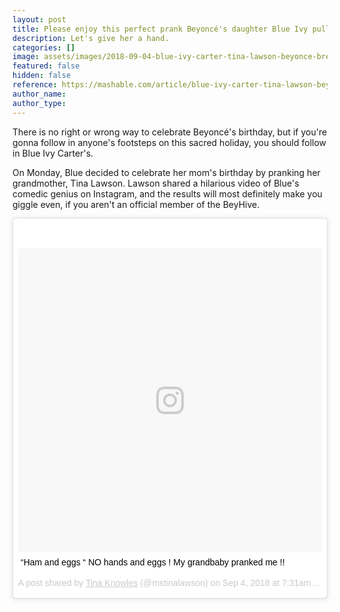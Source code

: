 ```yaml
---
layout: post
title: Please enjoy this perfect prank Beyoncé's daughter Blue Ivy pulled on her grandmother
description: Let's give her a hand.
categories: []
image: assets/images/2018-09-04-blue-ivy-carter-tina-lawson-beyonce-breakfast-prank.jpg
featured: false
hidden: false
reference: https://mashable.com/article/blue-ivy-carter-tina-lawson-beyonce-breakfast-prank/#BJ62UBP.tsqM
author_name: 
author_type: 
---
```

There is no right or wrong way to celebrate Beyoncé's birthday, but if you're gonna follow in anyone's footsteps on this sacred holiday, you should follow in Blue Ivy Carter's. 

On Monday, Blue decided to celebrate her mom's birthday by pranking her grandmother, Tina Lawson. Lawson shared a hilarious video of Blue's comedic genius on Instagram, and the results will most definitely make you giggle even, if you aren't an official member of the BeyHive. 

<blockquote class="instagram-media" data-instgrm-captioned data-instgrm-permalink="https://www.instagram.com/p/BnTrwcAhSI2/?utm_source=ig_embed" data-instgrm-version="9" style=" background:#FFF; border:0; border-radius:3px; box-shadow:0 0 1px 0 rgba(0,0,0,0.5),0 1px 10px 0 rgba(0,0,0,0.15); margin: 1px; max-width:540px; min-width:326px; padding:0; width:99.375%; width:-webkit-calc(100% - 2px); width:calc(100% - 2px);"><div style="padding:8px;"> <div style=" background:#F8F8F8; line-height:0; margin-top:40px; padding:50.0% 0; text-align:center; width:100%;"> <div style=" background:url(data:image/png;base64,iVBORw0KGgoAAAANSUhEUgAAACwAAAAsCAMAAAApWqozAAAABGdBTUEAALGPC/xhBQAAAAFzUkdCAK7OHOkAAAAMUExURczMzPf399fX1+bm5mzY9AMAAADiSURBVDjLvZXbEsMgCES5/P8/t9FuRVCRmU73JWlzosgSIIZURCjo/ad+EQJJB4Hv8BFt+IDpQoCx1wjOSBFhh2XssxEIYn3ulI/6MNReE07UIWJEv8UEOWDS88LY97kqyTliJKKtuYBbruAyVh5wOHiXmpi5we58Ek028czwyuQdLKPG1Bkb4NnM+VeAnfHqn1k4+GPT6uGQcvu2h2OVuIf/gWUFyy8OWEpdyZSa3aVCqpVoVvzZZ2VTnn2wU8qzVjDDetO90GSy9mVLqtgYSy231MxrY6I2gGqjrTY0L8fxCxfCBbhWrsYYAAAAAElFTkSuQmCC); display:block; height:44px; margin:0 auto -44px; position:relative; top:-22px; width:44px;"></div></div> <p style=" margin:8px 0 0 0; padding:0 4px;"> <a href="https://www.instagram.com/p/BnTrwcAhSI2/?utm_source=ig_embed" style=" color:#000; font-family:Arial,sans-serif; font-size:14px; font-style:normal; font-weight:normal; line-height:17px; text-decoration:none; word-wrap:break-word;" target="_blank">“Ham and eggs “ NO hands and eggs ! My grandbaby pranked me !!</a></p> <p style=" color:#c9c8cd; font-family:Arial,sans-serif; font-size:14px; line-height:17px; margin-bottom:0; margin-top:8px; overflow:hidden; padding:8px 0 7px; text-align:center; text-overflow:ellipsis; white-space:nowrap;">A post shared by <a href="https://www.instagram.com/mstinalawson/?utm_source=ig_embed" style=" color:#c9c8cd; font-family:Arial,sans-serif; font-size:14px; font-style:normal; font-weight:normal; line-height:17px;" target="_blank"> Tina Knowles</a> (@mstinalawson) on <time style=" font-family:Arial,sans-serif; font-size:14px; line-height:17px;" datetime="2018-09-04T14:31:11+00:00">Sep 4, 2018 at 7:31am PDT</time></p></div></blockquote> <script async defer src="//www.instagram.com/embed.js"></script>

